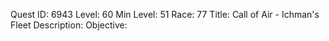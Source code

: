 Quest ID: 6943
Level: 60
Min Level: 51
Race: 77
Title: Call of Air - Ichman's Fleet
Description: 
Objective: 
